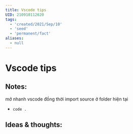 ```yaml
---
title: Vscode tips
UID: 210910112620
tags:
  - 'created/2021/Sep/10'
  - 'seed'
  - 'permanent/fact'
aliases:
  - null
---
```

# Vscode tips

## Notes:
mở nhanh vscode đồng thời import source ở folder hiện tại
- `code .`

## Ideas & thoughts:
